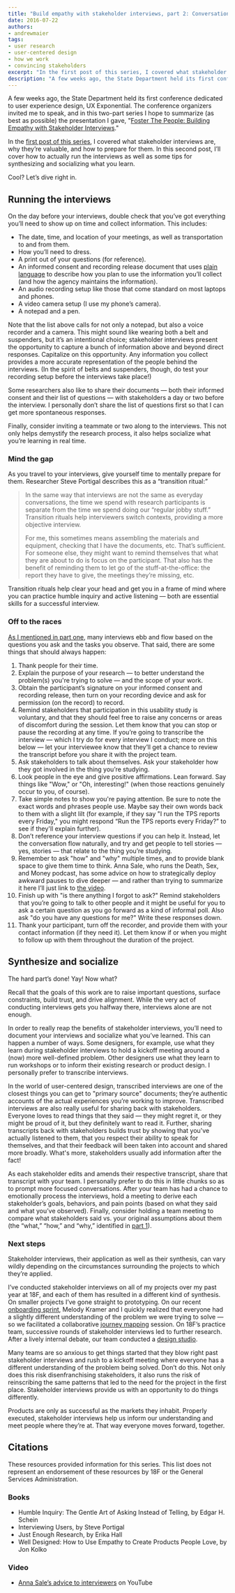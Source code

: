```yaml
---
title: "Build empathy with stakeholder interviews, part 2: Conversation"
date: 2016-07-22
authors:
- andrewmaier
tags:
- user research
- user-centered design
- how we work
- convincing stakeholders
excerpt: "In the first post of this series, I covered what stakeholder interviews are, why they’re valuable, and how to prepare for them. In this second post, I’ll cover how to actually run the interviews as well as some tips for synthesizing and socializing what you learn."
description: "A few weeks ago, the State Department held its first conference dedicated to user experience design, UX Exponential. The conference organizers invited me to speak, and in this two-part series I hope to summarize (as best as possible) the presentation I gave, Foster The People: Building Empathy with Stakeholder Interviews."
---
```


A few weeks ago, the State Department held its first conference dedicated to user experience design, UX Exponential. The conference organizers invited me to speak, and in this two-part series I hope to summarize (as best as possible) the presentation I gave, "[Foster The People: Building Empathy with Stakeholder Interviews](https://speakerdeck.com/andrewmaier/foster-the-people-building-empathy-with-stakeholder-interviews)."

In the [first post of this series](https://18f.gsa.gov/2016/06/20/build-empathy-with-stakeholder-interviews-part-1-preparation/), I covered what stakeholder interviews are, why they’re valuable, and how to prepare for them. In this second post, I’ll cover how to actually run the interviews as well as some tips for synthesizing and socializing what you learn.

Cool? Let’s dive right in.

## Running the interviews

On the day before your interviews, double check that you’ve got everything you’ll need to show up on time and collect information. This includes:

* The date, time, and location of your meetings, as well as transportation to and from them.
* How you’ll need to dress.
* A print out of your questions (for reference).
* An informed consent and recording release document that uses [plain language](https://pages.18f.gov/content-guide/plain-language/) to describe how you plan to use the information you’ll collect (and how the agency maintains the information).
* An audio recording setup like those that come standard on most laptops and phones.
* A video camera setup (I use my phone’s camera).
* A notepad and a pen.

Note that the list above calls for not only a notepad, but also a voice recorder and a camera. This might sound like wearing both a belt and suspenders, but it’s an intentional choice; stakeholder interviews present the opportunity to capture a bunch of information above and beyond direct responses. Capitalize on this opportunity. Any information you collect provides a more accurate representation of the people behind the interviews. (In the spirit of belts and suspenders, though, do test your recording setup before the interviews take place!)

Some researchers also like to share their documents — both their informed consent and their list of questions — with stakeholders a day or two before the interview. I personally don’t share the list of questions first so that I can get more spontaneous responses.

Finally, consider inviting a teammate or two along to the interviews. This not only helps demystify the research process, it also helps socialize what you’re learning in real time.

### Mind the gap

As you travel to your interviews, give yourself time to mentally prepare for them. Researcher Steve Portigal describes this as a “transition ritual:”
>In the same way that interviews are not the same as everyday conversations, the time we spend with research participants is separate from the time we spend doing our “regular jobby stuff.” Transition rituals help interviewers switch contexts, providing a more objective interview.
>
>For me, this sometimes means assembling the materials and equipment, checking that I have the documents, etc. That’s sufficient. For someone else, they might want to remind themselves that what they are about to do is focus on the participant. That also has the benefit of reminding them to let go of the stuff-at-the-office: the report they have to give, the meetings they’re missing, etc.

Transition rituals help clear your head and get you in a frame of mind where you can practice humble inquiry and active listening — both are essential skills for a successful interview.

### Off to the races

[As I mentioned in part one](https://18f.gsa.gov/2016/06/20/build-empathy-with-stakeholder-interviews-part-1-preparation/), many interviews ebb and flow based on the questions you ask and the tasks you observe. That said, there are some things that should always happen:

1. Thank people for their time.
2. Explain the purpose of your research — to better understand the problem(s) you're trying to solve — and the scope of your work.
3. Obtain the participant’s signature on your informed consent and recording release, then turn on your recording device and ask for permission (on the record) to record.
4. Remind stakeholders that participation in this usability study is voluntary, and that they should feel free to raise any concerns or areas of discomfort during the session. Let them know that you can stop or pause the recording at any time. If you’re going to transcribe the interview — which I try do for every interview I conduct; more on this below — let your interviewee know that they’ll get a chance to review the transcript before you share it with the project team.
5. Ask stakeholders to talk about themselves. Ask your stakeholder how they got involved in the thing you’re studying.
6. Look people in the eye and give positive affirmations. Lean forward. Say things like "Wow," or "Oh, interesting!" (when those reactions genuinely occur to you, of course).
7. Take simple notes to show you're paying attention. Be sure to note the exact words and phrases people use. Maybe say their own words back to them with a slight lilt (for example, if they say "I run the TPS reports every Friday," you might respond “Run the TPS reports every Friday?” to see if they'll explain further).
8. Don’t reference your interview questions if you can help it. Instead, let the conversation flow naturally, and try and get people to tell stories — yes, stories — that relate to the thing you’re studying.
9. Remember to ask "how" and "why" multiple times, and to provide blank space to give them time to think. Anna Sale, who runs the Death, Sex, and Money podcast, has some advice on how to strategically deploy awkward pauses to dive deeper — and rather than trying to summarize it here I’ll just link to [the video](https://youtu.be/oi5ufy3RguM?t=45m28s).
10. Finish up with "is there anything I forgot to ask?" Remind stakeholders that you’re going to talk to other people and it might be useful for you to ask a certain question as you go forward as a kind of informal poll. Also ask "do you have any questions for me?" Write these responses down.
11. Thank your participant, turn off the recorder, and provide them with your contact information (if they need it). Let them know if or when you might to follow up with them throughout the duration of the project.

## Synthesize and socialize

The hard part’s done! Yay! Now what?

Recall that the goals of this work are to raise important questions, surface constraints, build trust, and drive alignment. While the very act of conducting interviews gets you halfway there, interviews alone are not enough.

In order to really reap the benefits of stakeholder interviews, you’ll need to document your interviews and socialize what you’ve learned. This can happen a number of ways. Some designers, for example, use what they learn during stakeholder interviews to hold a kickoff meeting around a (now) more well-defined problem. Other designers use what they learn to run workshops or to inform their existing research or product design. I personally prefer to transcribe interviews.

In the world of user-centered design, transcribed interviews are one of the closest things you can get to "primary source" documents; they’re authentic accounts of the actual experiences you’re working to improve. Transcribed interviews are also really useful for sharing back with stakeholders. Everyone loves to read things that they said — they might regret it, or they might be proud of it, but they definitely want to read it. Further, sharing transcripts back with stakeholders builds trust by showing that you've actually listened to them, that you respect their ability to speak for themselves, and that their feedback will been taken into account and shared more broadly. What's more, stakeholders usually add information after the fact!

As each stakeholder edits and amends their respective transcript, share that transcript with your team. I personally prefer to do this in little chunks so as to prompt more focused conversations. After your team has had a chance to emotionally process the interviews, hold a meeting to derive each stakeholder’s goals, behaviors, and pain points (based on what they said and what you’ve observed). Finally, consider holding a team meeting to compare what stakeholders said vs. your original assumptions about them (the “what,” “how,” and “why,” identified in [part 1](https://18f.gsa.gov/2016/06/20/build-empathy-with-stakeholder-interviews-part-1-preparation/)).

### Next steps

Stakeholder interviews, their application as well as their synthesis, can vary wildly depending on the circumstances surrounding the projects to which they’re applied.

I’ve conducted stakeholder interviews on all of my projects over my past year at 18F, and each of them has resulted in a different kind of synthesis. On smaller projects I’ve gone straight to prototyping. On our recent [onboarding sprint](https://18f.gsa.gov/2015/12/01/how-we-dramatically-improved-18fs-onboarding-process-in-3-months/), Melody Kramer and I quickly realized that everyone had a slightly different understanding of the problem we were trying to solve — so we facilitated a collaborative [journey mapping](https://methods.18f.gov/decide/journey-mapping/) session. On 18F’s practice team, successive rounds of stakeholder interviews led to further research. After a lively internal debate, our team conducted a [design studio](https://methods.18f.gov/discover/design-studio/).

Many teams are so anxious to get things started that they blow right past stakeholder interviews and rush to a kickoff meeting where everyone has a different understanding of the problem being solved. Don’t do this. Not only does this risk disenfranchising stakeholders, it also runs the risk of reinscribing the same patterns that led to the need for the project in the first place. Stakeholder interviews provide us with an opportunity to do things differently.

Products are only as successful as the markets they inhabit. Properly executed, stakeholder interviews help us inform our understanding and meet people where they’re at. That way everyone moves forward, together.

## Citations

These resources provided information for this series. This list does not represent an endorsement of these resources by 18F or the General Services Administration.

### Books
* Humble Inquiry: The Gentle Art of Asking Instead of Telling, by Edgar H. Schein
* Interviewing Users, by Steve Portigal
* Just Enough Research, by Erika Hall
* Well Designed: How to Use Empathy to Create Products People Love, by Jon Kolko

### Video
* [Anna Sale’s advice to interviewers](https://youtu.be/oi5ufy3RguM?t=45m28s) on YouTube
